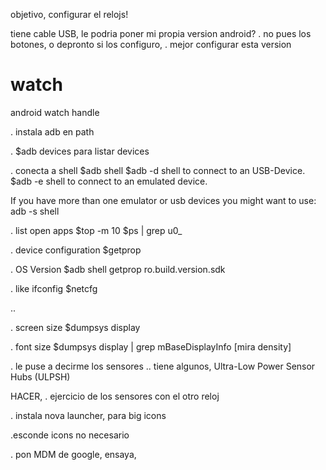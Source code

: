 objetivo, configurar el relojs!

tiene cable USB,
le podria poner mi propia version android?
. no pues los botones, o depronto si los configuro, 
. mejor configurar esta version


# watch
android watch handle

. instala adb en path

. $adb devices 
  para listar devices

. conecta a shell
$adb shell
$adb -d shell to connect to an USB-Device.
$adb -e shell to connect to an emulated device.

If you have more than one emulator or usb devices you might want to use: adb -s <DEVICE> shell

. list open apps
$top -m 10
$ps | grep u0_

. device configuration
$getprop

. OS Version
$adb shell getprop ro.build.version.sdk

. like ifconfig
$netcfg

..

. screen size
$dumpsys display

. font size
$dumpsys display | grep mBaseDisplayInfo  [mira density]



. le puse a decirme los sensores
.. tiene algunos,
Ultra-Low Power   Sensor Hubs (ULPSH)


HACER,
. ejercicio de los sensores con el otro reloj

. instala 
nova launcher, para big icons

.esconde icons no necesario

. pon MDM de google, ensaya,



